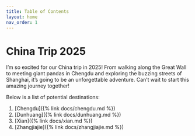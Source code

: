 ```yaml
---
title: Table of Contents
layout: home
nav_order: 1
---
```


# China Trip 2025

I’m so excited for our China trip in 2025! From walking along the Great Wall to meeting giant pandas in Chengdu and exploring the buzzing streets of Shanghai, it’s going to be an unforgettable adventure. Can’t wait to start this amazing journey together!

Below is a list of potential destinations:

1. [Chengdu]({% link docs/chengdu.md %})
2. [Dunhuang]({% link docs/dunhuang.md %})
3. [Xian]({% link docs/xian.md %})
2. [Zhangjiajie]({% link docs/zhangjiajie.md %})